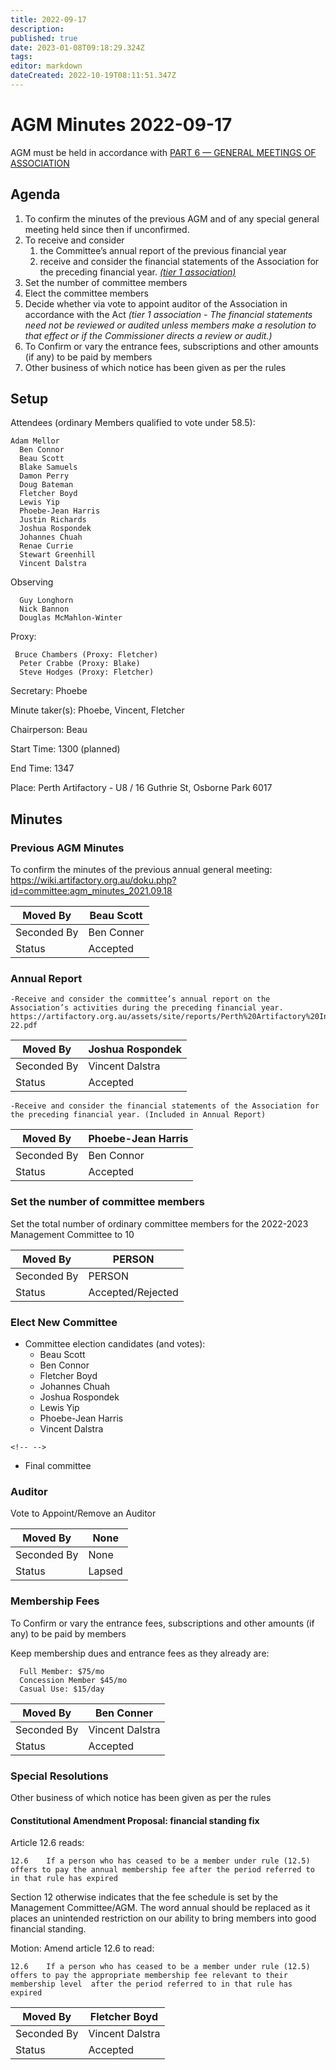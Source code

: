 ```yaml
---
title: 2022-09-17
description: 
published: true
date: 2023-01-08T09:18:29.324Z
tags: 
editor: markdown
dateCreated: 2022-10-19T08:11:51.347Z
---
```


# AGM Minutes 2022-09-17

AGM must be held in accordance with [PART 6 — GENERAL MEETINGS OF ASSOCIATION](https://wiki.artifactory.org.au/doku.php?id=constitution#annual_general_meeting)

## Agenda

1.  To confirm the minutes of the previous AGM and of any special general meeting held since then if unconfirmed.
2.  To receive and consider
    1.  the Committee’s annual report of the previous financial year
    2.  receive and consider the financial statements of the Association for the preceding financial year. *[(tier 1 association)](https://www.commerce.wa.gov.au/publications/financial-reporting-under-new-associations-law)*
3.  Set the number of committee members
4.  Elect the committee members
5.  Decide whether via vote to appoint auditor of the Association in accordance with the Act *(tier 1 association - The financial statements need not be reviewed or audited unless members make a resolution to that effect or if the Commissioner directs a review or audit.)*
6.  To Confirm or vary the entrance fees, subscriptions and other amounts (if any) to be paid by members
7.  Other business of which notice has been given as per the rules

## Setup

Attendees (ordinary Members qualified to vote under 58.5):

    Adam Mellor
      Ben Connor
      Beau Scott
      Blake Samuels
      Damon Perry
      Doug Bateman
      Fletcher Boyd
      Lewis Yip
      Phoebe-Jean Harris
      Justin Richards
      Joshua Rospondek
      Johannes Chuah
      Renae Currie
      Stewart Greenhill
      Vincent Dalstra
      

Observing

      Guy Longhorn
      Nick Bannon
      Douglas McMahlon-Winter

Proxy:

     Bruce Chambers (Proxy: Fletcher)
      Peter Crabbe (Proxy: Blake)
      Steve Hodges (Proxy: Fletcher)

Secretary: Phoebe

Minute taker(s): Phoebe, Vincent, Fletcher

Chairperson: Beau

Start Time: 1300 (planned)

End Time: 1347

Place: Perth Artifactory - U8 / 16 Guthrie St, Osborne Park 6017

## Minutes

### Previous AGM Minutes

To confirm the minutes of the previous annual general meeting: <https://wiki.artifactory.org.au/doku.php?id=committee:agm_minutes_2021.09.18>

| Moved By    | Beau Scott |
|-------------|------------|
| Seconded By | Ben Conner |
| Status      | Accepted   |

### Annual Report

    -Receive and consider the committee’s annual report on the Association’s activities during the preceding financial year. https://artifactory.org.au/assets/site/reports/Perth%20Artifactory%20Inc%20Annual%20Report%202021-22.pdf

| Moved By    | Joshua Rospondek |
|-------------|------------------|
| Seconded By | Vincent Dalstra  |
| Status      | Accepted         |

    -Receive and consider the financial statements of the Association for the preceding financial year. (Included in Annual Report)

| Moved By    | Phoebe-Jean Harris |
|-------------|--------------------|
| Seconded By | Ben Connor         |
| Status      | Accepted           |

### Set the number of committee members

Set the total number of ordinary committee members for the 2022-2023 Management Committee to 10

| Moved By    | PERSON            |
|-------------|-------------------|
| Seconded By | PERSON            |
| Status      | Accepted/Rejected |

### Elect New Committee

-   Committee election candidates (and votes):
    -   Beau Scott
    -   Ben Connor
    -   Fletcher Boyd
    -   Johannes Chuah
    -   Joshua Rospondek
    -   Lewis Yip
    -   Phoebe-Jean Harris
    -   Vincent Dalstra

```{=html}
<!-- -->
```
-   Final committee

### Auditor

Vote to Appoint/Remove an Auditor

| Moved By    | None   |
|-------------|--------|
| Seconded By | None   |
| Status      | Lapsed |

### Membership Fees

To Confirm or vary the entrance fees, subscriptions and other amounts (if any) to be paid by members

Keep membership dues and entrance fees as they already are:

      Full Member: $75/mo
      Concession Member $45/mo
      Casual Use: $15/day

| Moved By    | Ben Conner      |
|-------------|-----------------|
| Seconded By | Vincent Dalstra |
| Status      | Accepted        |

### Special Resolutions

Other business of which notice has been given as per the rules

#### Constitutional Amendment Proposal: financial standing fix

Article 12.6 reads:

    12.6    If a person who has ceased to be a member under rule (12.5) offers to pay the annual membership fee after the period referred to in that rule has expired

Section 12 otherwise indicates that the fee schedule is set by the Management Committee/AGM. The word annual should be replaced as it places an unintended restriction on our ability to bring members into good financial standing.

Motion: Amend article 12.6 to read:

    12.6    If a person who has ceased to be a member under rule (12.5) offers to pay the appropriate membership fee relevant to their membership level  after the period referred to in that rule has expired

| Moved By    | Fletcher Boyd   |
|-------------|-----------------|
| Seconded By | Vincent Dalstra |
| Status      | Accepted        |
